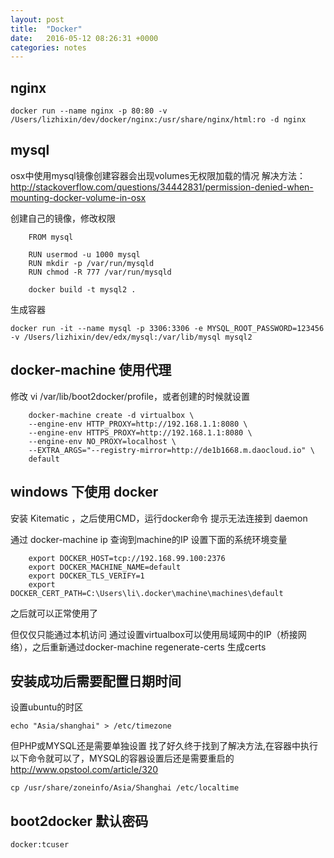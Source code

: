 ```yaml
---
layout: post
title:  "Docker"
date:   2016-05-12 08:26:31 +0000
categories: notes
---
```



## nginx

```
docker run --name nginx -p 80:80 -v /Users/lizhixin/dev/docker/nginx:/usr/share/nginx/html:ro -d nginx

```

## mysql
osx中使用mysql镜像创建容器会出现volumes无权限加载的情况
解决方法：http://stackoverflow.com/questions/34442831/permission-denied-when-mounting-docker-volume-in-osx

创建自己的镜像，修改权限 	

```
	FROM mysql

	RUN usermod -u 1000 mysql
	RUN mkdir -p /var/run/mysqld
	RUN chmod -R 777 /var/run/mysqld

```

```
	docker build -t mysql2 .

```
生成容器

```
docker run -it --name mysql -p 3306:3306 -e MYSQL_ROOT_PASSWORD=123456 -v /Users/lizhixin/dev/edx/mysql:/var/lib/mysql mysql2

```

## docker-machine 使用代理
修改 vi /var/lib/boot2docker/profile，或者创建的时候就设置
```
	docker-machine create -d virtualbox \
    --engine-env HTTP_PROXY=http://192.168.1.1:8080 \
    --engine-env HTTPS_PROXY=http://192.168.1.1:8080 \
    --engine-env NO_PROXY=localhost \
    --EXTRA_ARGS="--registry-mirror=http://de1b1668.m.daocloud.io" \
    default

```


## windows 下使用 docker

安装 Kitematic ，之后使用CMD，运行docker命令
提示无法连接到 daemon

通过 docker-machine ip 查询到machine的IP
设置下面的系统环境变量
```
	export DOCKER_HOST=tcp://192.168.99.100:2376
	export DOCKER_MACHINE_NAME=default
	export DOCKER_TLS_VERIFY=1
	export DOCKER_CERT_PATH=C:\Users\li\.docker\machine\machines\default
```
之后就可以正常使用了

但仅仅只能通过本机访问
通过设置virtualbox可以使用局域网中的IP（桥接网络），之后重新通过docker-machine regenerate-certs 生成certs


## 安装成功后需要配置日期时间

设置ubuntu的时区

```
echo "Asia/shanghai" > /etc/timezone
```

但PHP或MYSQL还是需要单独设置
找了好久终于找到了解决方法,在容器中执行以下命令就可以了，MYSQL的容器设置后还是需要重启的
http://www.opstool.com/article/320
```
cp /usr/share/zoneinfo/Asia/Shanghai /etc/localtime
```

## boot2docker 默认密码
```
docker:tcuser
```